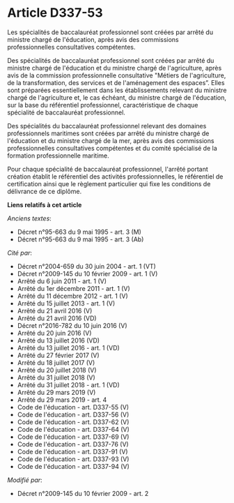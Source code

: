 # Article D337-53

Les spécialités de baccalauréat professionnel sont créées par arrêté du ministre chargé de l'éducation, après avis des
commissions professionnelles consultatives compétentes. 

Des spécialités de baccalauréat professionnel sont créées par arrêté du ministre chargé de l'éducation et du ministre chargé
de l'agriculture, après avis de la commission professionnelle consultative "Métiers de l'agriculture, de la transformation,
des services et de l'aménagement des espaces”. Elles sont préparées essentiellement dans les établissements relevant du
ministre chargé de l'agriculture et, le cas échéant, du ministre chargé de l'éducation, sur la base du référentiel
professionnel, caractéristique de chaque spécialité de baccalauréat professionnel. 

Des spécialités du baccalauréat professionnel relevant des domaines professionnels maritimes sont créées par arrêté du
ministre chargé de l'éducation et du ministre chargé de la mer, après avis des commissions professionnelles consultatives
compétentes et du comité spécialisé de la formation professionnelle maritime. 

Pour chaque spécialité de baccalauréat professionnel, l'arrêté portant création établit le référentiel des activités
professionnelles, le référentiel de certification ainsi que le règlement particulier qui fixe les conditions de délivrance de
ce diplôme.

**Liens relatifs à cet article**

_Anciens textes_:

  - Décret n°95-663 du 9 mai 1995 - art. 3 (M)
  - Décret n°95-663 du 9 mai 1995 - art. 3 (Ab)

_Cité par_:

  - Décret n°2004-659 du 30 juin 2004 - art. 1 (VT)
  - Décret n°2009-145 du 10 février 2009 - art. 1 (V)
  - Arrêté du 6 juin 2011 - art. 1 (V)
  - Arrêté du 1er décembre 2011 - art. 1 (V)
  - Arrêté du 11 décembre 2012 - art. 1 (V)
  - Arrêté du 15 juillet 2013 - art. 1 (V)
  - Arrêté du 21 avril 2016 (V)
  - Arrêté du 21 avril 2016 (VD)
  - Décret n°2016-782 du 10 juin 2016 (V)
  - Arrêté du 20 juin 2016 (V)
  - Arrêté du 13 juillet 2016 (VD)
  - Arrêté du 13 juillet 2016 - art. 1 (VD)
  - Arrêté du 27 février 2017 (V)
  - Arrêté du 18 juillet 2017 (V)
  - Arrêté du 20 juillet 2018 (V)
  - Arrêté du 31 juillet 2018 (V)
  - Arrêté du 31 juillet 2018 - art. 1 (VD)
  - Arrêté du 29 mars 2019 (V)
  - Arrêté du 29 mars 2019 - art. 4
  - Code de l'éducation - art. D337-55 (V)
  - Code de l'éducation - art. D337-56 (V)
  - Code de l'éducation - art. D337-62 (V)
  - Code de l'éducation - art. D337-64 (V)
  - Code de l'éducation - art. D337-69 (V)
  - Code de l'éducation - art. D337-76 (V)
  - Code de l'éducation - art. D337-91 (V)
  - Code de l'éducation - art. D337-93 (V)
  - Code de l'éducation - art. D337-94 (V)

_Modifié par_:

  - Décret n°2009-145 du 10 février 2009 - art. 2
